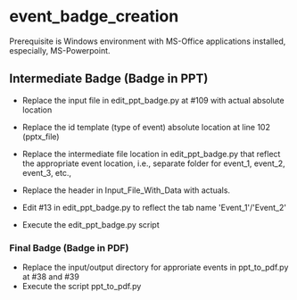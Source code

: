 # event_badge_creation

Prerequisite is Windows environment with MS-Office applications installed, especially, MS-Powerpoint.

## Intermediate Badge (Badge in PPT)
 * Replace the input file in edit_ppt_badge.py at #109 with actual absolute location

 * Replace the id template (type of event) absolute location at line 102 (pptx_file)
 * Replace the intermediate file location in edit_ppt_badge.py that reflect the appropriate event location, i.e., separate folder for event_1, event_2, event_3, etc.,
 
 * Replace the header in Input_File_With_Data with actuals.
 * Edit #13 in edit_ppt_badge.py to reflect the tab name 'Event_1'/'Event_2'

 * Execute the edit_ppt_badge.py script

### Final Badge (Badge in PDF)
 * Replace the input/output directory for approriate events in ppt_to_pdf.py at #38 and #39
 * Execute the script ppt_to_pdf.py

